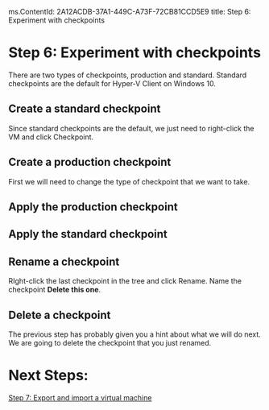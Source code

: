 ms.ContentId: 2A12ACDB-37A1-449C-A73F-72CB81CCD5E9
title: Step 6: Experiment with checkpoints

# Step 6: Experiment with checkpoints #
There are two types of checkpoints, production and standard. Standard checkpoints are the default for Hyper-V Client on Windows 10.


## Create a standard checkpoint ##
Since standard checkpoints are the default, we just need to right-click the VM and click Checkpoint.



## Create a production checkpoint ##
First we will need to change the type of checkpoint that we want to take.


## Apply the production checkpoint ##


## Apply the standard checkpoint ##


## Rename a checkpoint ##
RIght-click the last checkpoint in the tree and click Rename.
Name the checkpoint **Delete this one**.

## Delete a checkpoint ##
The previous step has probably given you a hint about what we will do next. We are going to delete the checkpoint that you just renamed.


# Next Steps: #
[Step 7: Export and import a virtual machine](step7.md)


